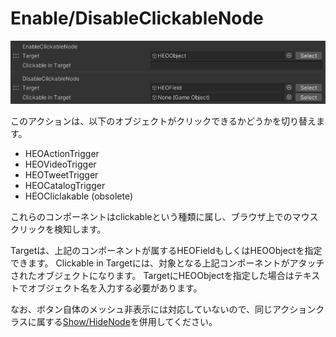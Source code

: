 
# Enable/DisableClickableNode
![EnableDisableClickableNode](img/EnableDisableClickableNode.jpg)

このアクションは、以下のオブジェクトがクリックできるかどうかを切り替えます。

- HEOActionTrigger
- HEOVideoTrigger
- HEOTweetTrigger
- HEOCatalogTrigger
- HEOCliclakable (obsolete)

これらのコンポーネントはclickableという種類に属し、ブラウザ上でのマウスクリックを検知します。

Targetは、上記のコンポーネントが属するHEOFieldもしくはHEOObjectを指定できます。
Clickable in Targetには、対象となる上記コンポーネントがアタッチされたオブジェクトになります。
TargetにHEOObjectを指定した場合はテキストでオブジェクト名を入力する必要があります。

なお、ボタン自体のメッシュ非表示には対応していないので、同じアクションクラスに属する[Show/HideNode](ShowHideNode.md)を併用してください。
